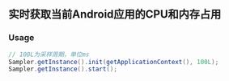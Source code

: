 ## 实时获取当前Android应用的CPU和内存占用

### Usage
```java
// 100L为采样周期，单位ms  
Sampler.getInstance().init(getApplicationContext(), 100L);  
Sampler.getInstance().start();  
```
